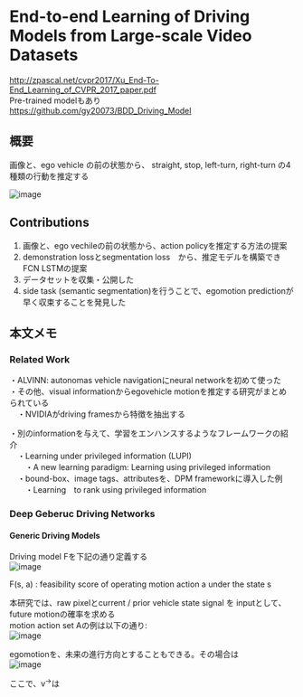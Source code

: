 # End-to-end Learning of Driving Models from Large-scale Video Datasets
http://zpascal.net/cvpr2017/Xu_End-To-End_Learning_of_CVPR_2017_paper.pdf  
Pre-trained modelもあり  
https://github.com/gy20073/BDD_Driving_Model  

## 概要  
画像と、ego vehicle の前の状態から、 straight, stop, left-turn, right-turn の4種類の行動を推定する 

![image](https://user-images.githubusercontent.com/30098187/64085973-96b53500-cd70-11e9-8cda-8a52d4b28eb2.png)  

## Contributions  
1. 画像と、ego vechileの前の状態から、action policyを推定する方法の提案  
2. demonstration lossとsegmentation loss　から、推定モデルを構築できFCN LSTMの提案  
3. データセットを収集・公開した  
4. side task (semantic segmentation)を行うことで、egomotion predictionが早く収束することを発見した  
  
## 本文メモ  

### Related Work
・ALVINN: autonomas vehicle navigationにneural networkを初めて使った  
・その他、visual informationからegovehicle motionを推定する研究がまとめられている  
　・NVIDIAがdriving framesから特徴を抽出する  
  
・別のinformationを与えて、学習をエンハンスするようなフレームワークの紹介  
　・Learning under privileged information (LUPI)  
 　　・A new learning paradigm: Learning using privileged information  
　・bound-box、image tags、attributesを、DPM frameworkに導入した例  
　　・Learning　to rank using privileged information  

### Deep Geberuc Driving Networks
#### Generic Driving Models
Driving model Fを下記の通り定義する  
![image](https://user-images.githubusercontent.com/30098187/66361385-92a4b480-e9b9-11e9-965e-fb85f31a8f91.png)  
  
F(s, a) : feasibility score of operating motion action a under the state s  
  
本研究では、raw pixelとcurrent / prior vehicle state signal を inputとして、future motionの確率を求める  
motion action set Aの例は以下の通り:  
![image](https://user-images.githubusercontent.com/30098187/66361510-fcbd5980-e9b9-11e9-8304-914ff4d5fa57.png)  
  
egomotionを、未来の進行方向とすることもできる。その場合は  
![image](https://user-images.githubusercontent.com/30098187/66361544-1c548200-e9ba-11e9-9693-3e5ea531fce8.png)  
  
ここで、v<sup>→</sup>は  
